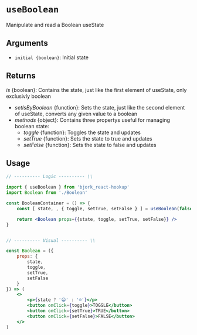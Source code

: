 # `useBoolean`
Manipulate and read a Boolean useState

## Arguments
- `initial {boolean}`: Initial state

## Returns
_is_ {boolean}: Contains the state, just like the first element of useState, only exclusivly boolean  
* _setIsByBoolean_ {function}: Sets the state, just like the second element of useState, converts any given value to a boolean
* _methods_ {object}: Contains three propertys useful for managing boolean state:
	* _toggle_ {function}: Toggles the state and updates
	* _setTrue_ {function}:	Sets the state to true and updates
	* _setFalse_ {function}: Sets the state to false and updates

## Usage
```jsx
// ---------- Logic ---------- \\

import { useBoolean } from 'bjork_react-hookup'
import Boolean from './Boolean'

const BooleanContainer = () => {
	const [ state, , { toggle, setTrue, setFalse } ] = useBoolean(false)

	return <Boolean props={{state, toggle, setTrue, setFalse}} />
}


// ---------- Visual ---------- \\

const Boolean = ({
	props: { 
		state, 
		toggle, 
		setTrue, 
		setFalse 
	}
}) => (
	<>
		<p>{state ? '😁' : '☹️'}</p>
		<button onClick={toggle}>TOGGLE</button>
		<button onClick={setTrue}>TRUE</button>
		<button onClick={setFalse}>FALSE</button>
	</>
)
```
